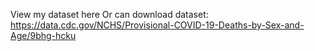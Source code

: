 View my dataset here
Or can download dataset: https://data.cdc.gov/NCHS/Provisional-COVID-19-Deaths-by-Sex-and-Age/9bhg-hcku
